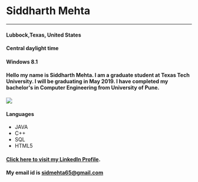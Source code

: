 # Siddharth Mehta

**************************************

#### Lubbock,Texas, United States
#### Central daylight time
#### Windows 8.1
#### Hello my name is Siddharth Mehta. I am a graduate student at Texas Tech University. I will be graduating in May 2019. I have completed my bachelor's in Computer Engineering from University of Pune.
![](https://00e9e64bac1d87c587e09e52abd09323f6467091fca8a50b8d-apidata.googleusercontent.com/download/storage/v1/b/sidmehta65github/o/AdminBuilding.jpg?qk=AD5uMEt3LYK3Ir65kvafxKKFmFPM3Yk8lUMkg66ga876nXmyIdBjXBm4OakUEPvDWiEiQnUuN61HwsCjccsBWRZLxBr3cpfTt6ME-WTWezyxS49L6neWrsrJJ_EUbYI_bfWVaSts3vo7LdtZ5-OtnvTqEXVaxoxfPcF57pYCulF0AFkE_VxnTVYhRh1it3fEig-qT-X9ZEmCs33LblKKEyOLqDs4O1pUYg0WvnavzA4uQzuzJcjNQrXymqb43qMxaxOd2HknA-qCraSmOWyxyahvkIPxDzYlVKSM9PW9NcnNQJD1twkoLcptc--BAElMvAv7tVGLQq4l1qgLTSUJujjD2LTfmHO96eMi42F6KAutQxisoliUZ-2cvdhtVItCIIrofRhamt-jKcGdqOsXGaMQdvLljkeEWVwUQhWvxAwqyAtc3WCYvpDV-rYeGVv1YUI20ququJgKogGn-hRaiw4OHsHzRB7n8i-1yvTJSKtUtjAHBWUoOiwACRAFvzeiq-XHNJ9U1C3hZSCavglStOC9mWGCQ2qrbp7WwBUrZ7GIfvdjsbBz22MMWuj0HwIi7yWWFDwlfCAavMT3UT7w506IxHGQKnJhJyASoUfQjyG-B6jHitTmNk4BGoW14jeNUVZsD6p0R5bWjn4wlzQUIMoTMimbRvgzNGkh6h1f4EvaziOY1Pw_6xFLULaHUQJtQzUuyMMcdJZdYB2MEuQO7pBkSymWgwnwo9OEKEkzfrpYFt8Bc_Ares8)

#### Languages 

* JAVA
* C++
* SQL
* HTML5

#### [Click here to visit my LinkedIn Profile](https://www.linkedin.com/in/siddharth-m-608765150/).
#### My email id is sidmehta65@gmail.com

